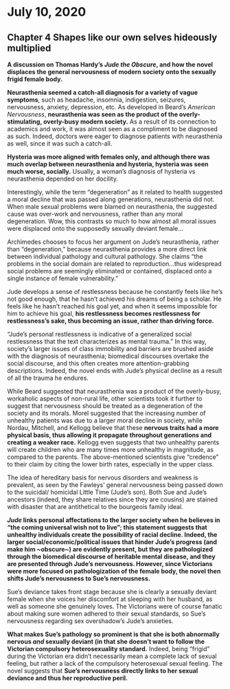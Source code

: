 # July 10, 2020

## Chapter 4 Shapes like our own selves hideously multiplied

**A discussion on Thomas Hardy’s *Jude the Obscure*, and how the novel displaces the general nervousness of modern society onto the sexually frigid female body.**

**Neurasthenia seemed a catch-all diagnosis for a variety of vague symptoms**, such as headache, insomnia, indigestion, seizures, nervousness, anxiety, depression, etc. As developed in Beard’s *American Nervousness*, **neurasthenia was seen as the product of the overly-stimulating, overly-busy modern society.** As a result of its connection to academics and work, it was almost seen as a compliment to be diagnosed as such. Indeed, doctors were eager to diagnose patients with neurasthenia as well, since it was such a catch-all.

**Hysteria was more aligned with females only, and although there was much overlap between neurasthenia and hysteria, hysteria was seen much worse, socially.** Usually, a woman’s diagnosis of hysteria vs neurasthenia depended on her docility.

Interestingly, while the term “degeneration” as it related to health suggested a moral decline that was passed along generations, neurasthenia did not. When male sexual problems were blamed on neurasthenia, the suggested cause was over-work and nervousness, rather than any moral degeneration. Wow, this contrasts so much to how almost all moral issues were displaced onto the supposedly sexually deviant female…

Archimedes chooses to focus her argument on Jude’s neurasthenia, rather than “degeneration,” because neurasthenia provides a more direct link between individual pathology and cultural pathology. She claims “the problems in the social domain are related to reproduction…thus widespread social problems are seemingly eliminated or contained, displaced onto a single instance of female vulnerability.”

Jude develops a sense of restlessness because he constantly feels like he’s not good enough, that he hasn’t achieved his dreams of being a scholar. He feels like he hasn’t reached his goal yet, and when it seems impossible for him to achieve his goal, **his restlessness becomes restlessness for restlessness’s sake, thus becoming an issue, rather than driving force.**

“Jude’s personal restlessness is indicative of a generalized social restlessness that the text characterizes as mental trauma.” In this way, society’s larger issues of class immobility and barriers are brushed aside with the diagnosis of neurasthenia; biomedical discourses overtake the social discourse, and this often creates more attention-grabbing descriptions. Indeed, the novel ends with Jude’s physical decline as a result of all the trauma he endures.

While Beard suggested that neurasthenia was a product of the overly-busy, workaholic aspects of non-rural life, other scientists took it further to suggest that nervousness should be treated as a degeneration of the society and its morals. Morel suggested that the increasing number of unhealthy patients was due to a larger moral decline in society, while Nordau, Mitchell, and Kellogg believe that these **nervous traits had a more physical basis, thus allowing it propagate throughout generations and creating a weaker race.** Kellogg even suggests that two unhealthy parents will create children who are many times more unhealthy in magnitude, as compared to the parents. The above-mentioned scientists give “credence” to their claim by citing the lower birth rates, especially in the upper class.

The idea of hereditary basis for nervous disorders and weakness is prevalent, as seen by the Fawleys’ general nervousness being passed down to the suicidal/ homicidal Little Time (Jude’s son). Both Sue and Jude’s ancestors (indeed, they share relatives since they are cousins) are stained with disaster that are antithetical to the bourgeois family ideal.

***Jude* links personal affectations to the larger society when he believes in “the coming universal wish not to live”; this statement suggests that unhealthy individuals create the possibility of racial decline. Indeed, the larger social/economic/political issues that hinder Jude’s progress (and make him ~obscure~) are evidently present, but they are pathologized through the biomedical discourse of heritable mental disease, and they are presented through Jude’s nervousness. However, since Victorians were more focused on pathologization of the female body, the novel then shifts Jude’s nervousness to Sue’s nervousness.**

Sue’s deviance takes front stage because she is clearly a sexually deviant female when she voices her discomfort at sleeping with her husband, as well as someone she genuinely loves. The Victorians were of course fanatic about making sure women adhered to their sexual standards, so Sue’s nervousness regarding sex overshadow’s Jude’s anxieties.

**What makes Sue’s pathology so prominent is that she is both abnormally nervous *and* sexually deviant (in that she doesn’t want to follow the Victorian compulsory heterosexuality standard.** Indeed, being “frigid” during the Victorian era didn’t necessarily mean a complete lack of sexual feeling, but rather a lack of the compulsory heterosexual sexual feeling. The novel suggests that **Sue’s nervousness directly links to her sexual deviance and thus her reproductive peril.**
